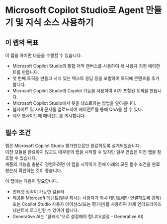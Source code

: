 
# Microsoft Copilot Studio로 Agent 만들기 및 지식 소스 사용하기


## 이 랩의 목표
이 랩을 마치면 다음을 수행할 수 있습니다.

- Microsoft Copilot Studio의 통합 저작 캔버스를 사용하여 새 사용자 지정 에이전트를 만듭니다.
- 첫 번째 토픽을 만들고 서식 있는 텍스트 응답 등을 포함하여 토픽에 콘텐츠를 추가합니다.
- Microsoft Copilot Studio의 Copilot 기능을 사용하여 AI가 포함된 토픽을 만듭니다.
- Microsoft Copilot Studio에서 봇을 테스트하는 방법을 알아봅니다.
- 웹사이트 및 사내 문서를 업로드하여 에이전트를 통해 QnA를 할 수 있다.
- 데모 웹사이트에 에이전트를 게시합니다.


## 필수 조건

랩은 Microsoft Copilot Studio 평가판으로만 완료하도록 설계되었습니다. </br>
이전 모듈을 완료하지 않고도 대부분의 랩을 시작할 수 있지만 일부 연습은 이전 랩을 참조할 수 있습니다. </br>
제품의 기능을 충분히 경험하려면 이 랩을 시작하기 전에 아래의 모든 필수 조건을 완료했는지 확인하는 것이 좋습니다.

이 랩에는 다음이 필요합니다.
- 인터넷 접속이 가능한 컴퓨터.
- 제공된 Microsoft 테넌트(일부 회사는 사용자가 회사 테넌트에만 연결하도록 강제) 또는 Copilot Studio 사용자 라이선스(또는 평가판)를 사용하여 자체 엔터프라이즈 테넌트에 로그인할 수 있어야 합니다.
- Generative AI는 "클래식"으로 설정해야 합니다(설정 - Generative AI)
